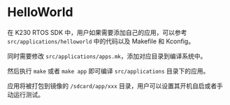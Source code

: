 # HelloWorld

在 K230 RTOS SDK 中，用户如果需要添加自己的应用，可以参考 `src/applications/helloworld` 中的代码以及 Makefile 和 Kconfig。

同时需要修改 `src/applications/apps.mk`，添加对应目录到编译系统中。

然后执行 `make` 或者 `make app` 即可编译 `src/applications` 目录下的应用。

应用将被打包到镜像的 `/sdcard/app/xxx` 目录，用户可以设置其开机自启或者手动运行测试。

